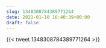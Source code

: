 ```yaml
---
slug: 1348308784389771264
date: 2021-01-10 16:40:39+00:00
draft: false
---
```


{{< tweet 1348308784389771264 >}}
